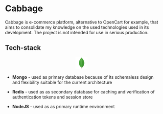 # Cabbage
Cabbage is e-commerce platform, alternative to OpenCart for example,  that aims to consolidate my knowledge on the used technologies used in its development. The project is not intended for use in serious production.

## Tech-stack

<p align="center">
	<img src="https://github.com/devicons/devicon/blob/master/icons/mongodb/mongodb-original.svg" title="MongoDB" alt="MongoDB" width="40" height="40"/>&nbsp;
</p>


- **Mongo** - used as  primary database because of its schemaless design and flexibility suitable for the current architecture

-  **Redis** - used  as as secondary database for caching and verification of authentication tokens and session store

-  **NodeJS** - used  as as primary runtime environment


 
